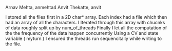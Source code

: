 Arnav Mehta, anmehta4
Anvit Thekatte, anvit

I stored all the files first in a 2D char* array.
Each index had a file which then had an array of all the characters.
I Iterated through this array with chucnks of data roughly split up by num_of_threads
Finally I let all the computation of the the frequency of the data happen concurrently 
Using a CV and state variable ( myturn ) I ensured the threads run sequencitally while writing to the file.


